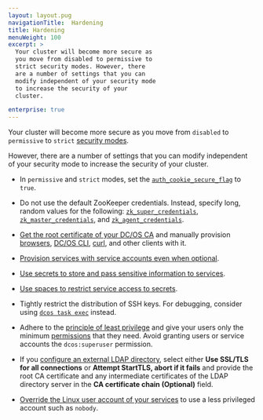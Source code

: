 ```yaml
---
layout: layout.pug
navigationTitle:  Hardening
title: Hardening
menuWeight: 100
excerpt: >
  Your cluster will become more secure as
  you move from disabled to permissive to
  strict security modes. However, there
  are a number of settings that you can
  modify independent of your security mode
  to increase the security of your
  cluster.

enterprise: true
---
```



Your cluster will become more secure as you move from `disabled` to `permissive` to `strict` [security modes](/1.10/security/ent/#security-modes).

However, there are a number of settings that you can modify independent of your security mode to increase the security of your cluster.

- <a name="secure-flag"></a>In `permissive` and `strict` modes, set the [`auth_cookie_secure_flag`](/1.10/installing/ent/custom/configuration/configuration-parameters/#auth-cookie-secure-flag-enterprise) to `true`.

- <a name="zk"></a>Do not use the default ZooKeeper credentials. Instead, specify long, random values for the following: [`zk_super_credentials`](/1.10/installing/ent/custom/configuration/configuration-parameters/#zk-superuser), [`zk_master_credentials`](/1.10/installing/ent/custom/configuration/configuration-parameters/#zk-master), and [`zk_agent_credentials`](/1.10/installing/ent/custom/configuration/configuration-parameters/#zk-agent).

- [Get the root certificate of your DC/OS CA](/1.10/security/ent/tls-ssl/get-cert/#oob) and manually provision [browsers](/1.10/security/ent/tls-ssl/ca-trust-browser/), [DC/OS CLI](/1.10/security/ent/tls-ssl/ca-trust-cli/), [curl](/1.10/security/ent/tls-ssl/ca-trust-curl/), and other clients with it.
<!--
- [Reinitialize your Secret Store with a custom keypair](/1.10/security/ent/secrets/custom-key/) and store the custom key in a very secure location. -->
- [Provision services with service accounts even when optional](/1.10/security/ent/service-auth/).

- [Use secrets to store and pass sensitive information to services](/1.10/security/ent/secrets/).

- [Use spaces to restrict service access to secrets](/1.10//security/ent/#spaces).

- Tightly restrict the distribution of SSH keys. For debugging, consider using [`dcos task exec`](/1.10/monitoring/debugging/) instead.

- Adhere to the [principle of least privilege](http://searchsecurity.techtarget.com/definition/principle-of-least-privilege-POLP) and give your users only the minimum [permissions](/1.10/security/ent/perms-reference/) that they need. Avoid granting users or service accounts the `dcos:superuser` permission.

- If you [configure an external LDAP directory](/1.10/security/ent/ldap/ldap-conn/), select either **Use SSL/TLS for all connections** or **Attempt StartTLS, abort if it fails** and provide the root CA certificate and any intermediate certificates of the LDAP directory server in the **CA certificate chain (Optional)** field.

- [Override the Linux user account of your services](/1.10/security/ent/users-groups/config-linux-user/) to use a less privileged account such as `nobody`.
